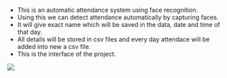 - This is an automatic attendance system using face recognition.
- Using this we can detect attendance automatically by capturing faces.
- It will give exact name which will be saved in the data, date and time of that day.
- All details will be stored in csv files and every day attendace will be added into new a csv file.
  <br>
- This is the interface of the project.
<img src="https://github.com/Pavani18prog/Attendance_System/assets/66482558/35660f7a-182a-4b0c-88a1-6a5e662deea9"/>
